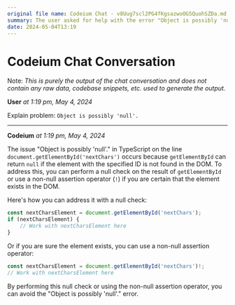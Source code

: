 ```yaml
---
original file name: Codeium Chat - v8Uug7scl2PG4fKgsazwoOG5QuohSZDa.md
summary: The user asked for help with the error "Object is possibly 'null'." in TypeScript related to `document.getElementById('nextChars')`. I explained that this error occurs because the `getElementById` method can return `null` if the element with the specified ID is not found in the DOM. I provided solutions to address this issue, including performing a null check on the result or using a non-null assertion operator (`!`) if certain the element exists in the DOM.
date: 2024-05-04T13:19
---
```


# Codeium Chat Conversation

Note: _This is purely the output of the chat conversation and does not contain any raw data, codebase snippets, etc. used to generate the output._

**User** _at 1:19 pm, May 4, 2024_

Explain problem: `Object is possibly 'null'.`

---

**Codeium** _at 1:19 pm, May 4, 2024_

The issue "Object is possibly 'null'." in TypeScript on the line `document.getElementById('nextChars')` occurs because `getElementById` can return `null` if the element with the specified ID is not found in the DOM. To address this, you can perform a null check on the result of `getElementById` or use a non-null assertion operator (`!`) if you are certain that the element exists in the DOM.

Here's how you can address it with a null check:

```typescript
const nextCharsElement = document.getElementById('nextChars');
if (nextCharsElement) {
    // Work with nextCharsElement here
}
```

Or if you are sure the element exists, you can use a non-null assertion operator:

```typescript
const nextCharsElement = document.getElementById('nextChars')!;
// Work with nextCharsElement here
``` 

By performing this null check or using the non-null assertion operator, you can avoid the "Object is possibly 'null'." error.